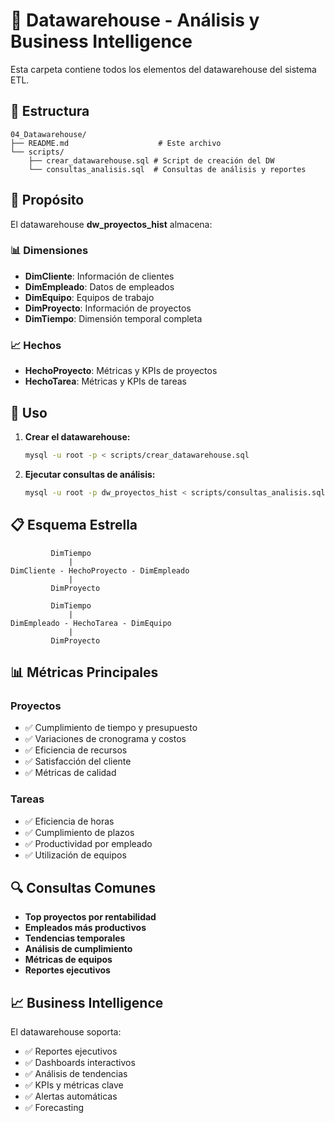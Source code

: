 # 🏢 Datawarehouse - Análisis y Business Intelligence

Esta carpeta contiene todos los elementos del datawarehouse del sistema ETL.

## 📁 Estructura

```
04_Datawarehouse/
├── README.md                    # Este archivo
└── scripts/
    ├── crear_datawarehouse.sql # Script de creación del DW
    └── consultas_analisis.sql  # Consultas de análisis y reportes
```

## 🎯 Propósito

El datawarehouse **dw_proyectos_hist** almacena:

### 📊 Dimensiones
- **DimCliente**: Información de clientes
- **DimEmpleado**: Datos de empleados
- **DimEquipo**: Equipos de trabajo  
- **DimProyecto**: Información de proyectos
- **DimTiempo**: Dimensión temporal completa

### 📈 Hechos
- **HechoProyecto**: Métricas y KPIs de proyectos
- **HechoTarea**: Métricas y KPIs de tareas

## 🚀 Uso

1. **Crear el datawarehouse:**
   ```bash
   mysql -u root -p < scripts/crear_datawarehouse.sql
   ```

2. **Ejecutar consultas de análisis:**
   ```bash
   mysql -u root -p dw_proyectos_hist < scripts/consultas_analisis.sql
   ```

## 📋 Esquema Estrella

```
         DimTiempo
             |
DimCliente - HechoProyecto - DimEmpleado
             |
         DimProyecto
```

```
         DimTiempo
             |
DimEmpleado - HechoTarea - DimEquipo
             |
         DimProyecto
```

## 📊 Métricas Principales

### Proyectos
- ✅ Cumplimiento de tiempo y presupuesto
- ✅ Variaciones de cronograma y costos
- ✅ Eficiencia de recursos
- ✅ Satisfacción del cliente
- ✅ Métricas de calidad

### Tareas
- ✅ Eficiencia de horas
- ✅ Cumplimiento de plazos
- ✅ Productividad por empleado
- ✅ Utilización de equipos

## 🔍 Consultas Comunes

- **Top proyectos por rentabilidad**
- **Empleados más productivos**
- **Tendencias temporales**
- **Análisis de cumplimiento**
- **Métricas de equipos**
- **Reportes ejecutivos**

## 📈 Business Intelligence

El datawarehouse soporta:
- ✅ Reportes ejecutivos
- ✅ Dashboards interactivos
- ✅ Análisis de tendencias
- ✅ KPIs y métricas clave
- ✅ Alertas automáticas
- ✅ Forecasting
